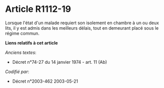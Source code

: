 # Article R1112-19

Lorsque l'état d'un malade requiert son isolement en chambre à un ou deux lits, il y est admis dans les meilleurs délais,
tout en demeurant placé sous le régime commun.

**Liens relatifs à cet article**

_Anciens textes_:

  - Décret n°74-27 du 14 janvier 1974 - art. 11 (Ab)

_Codifié par_:

  - Décret n°2003-462 2003-05-21
